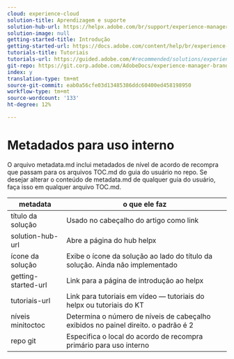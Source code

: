 ```yaml
---
cloud: experience-cloud
solution-title: Aprendizagem e suporte
solution-hub-url: https://helpx.adobe.com/br/support/experience-manager.html
solution-image: null
getting-started-title: Introdução
getting-started-url: https://docs.adobe.com/content/help/br/experience-manager-brand-portal/using/home.html
tutorials-title: Tutoriais
tutorials-url: https://guided.adobe.com/#recommended/solutions/experience-manager
git-repo: https://git.corp.adobe.com/AdobeDocs/experience-manager-brand-portal.pt-BR
index: y
translation-type: tm+mt
source-git-commit: eab0a56cfe03d13485386ddc60400ed458198950
workflow-type: tm+mt
source-wordcount: '133'
ht-degree: 12%

---
```



# Metadados para uso interno

O arquivo metadata.md inclui metadados de nível de acordo de recompra que passam para os arquivos TOC.md do guia do usuário no repo. Se desejar alterar o conteúdo de metadata.md de qualquer guia do usuário, faça isso em qualquer arquivo TOC.md.

| metadata | o que ele faz |
|--- |--- |
| título da solução | Usado no cabeçalho do artigo como link |
| solution-hub-url | Abre a página do hub helpx |
| ícone da solução | Exibe o ícone da solução ao lado do título da solução. Ainda não implementado |
| getting-started-url | Link para a página de introdução ao helpx |
| tutoriais-url | Link para tutoriais em vídeo — tutoriais do helpx ou tutoriais do KT |
| níveis minitoctoc | Determina o número de níveis de cabeçalho exibidos no painel direito. o padrão é 2 |
| repo git | Especifica o local do acordo de recompra primário para uso interno |
